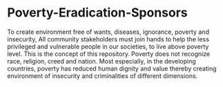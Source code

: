 # Poverty-Eradication-Sponsors
To create environment free of wants, diseases, ignorance, poverty and insecurity, All community stakeholders must join hands to help the less privileged and vulnerable people in our societies, to live above poverty level. This is the concept of this repository. Poverty does not recognize race, religion, creed and nation. Most especially, in the developing countries, poverty has reduced human dignity and value thereby creating environment of insecurity and criminalities of different dimensions.
